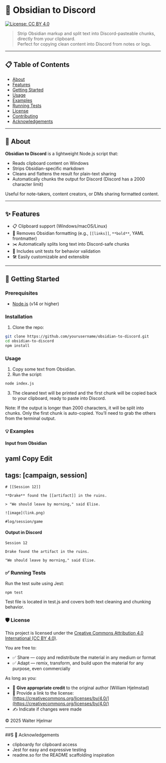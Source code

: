 # 🧹 Obsidian to Discord

[![License: CC BY 4.0](https://img.shields.io/badge/License-CC%20BY%204.0-lightgrey.svg)](https://creativecommons.org/licenses/by/4.0/)

> Strip Obsidian markup and split text into Discord-pasteable chunks, directly from your clipboard.  
> Perfect for copying clean content into Discord from notes or logs.

---

## 📋 Table of Contents

- [About](#about)
- [Features](#features)
- [Getting Started](#getting-started)
- [Usage](#usage)
- [Examples](#examples)
- [Running Tests](#running-tests)
- [License](#license)
- [Contributing](#contributing)
- [Acknowledgements](#acknowledgements)

---

## 📖 About

**Obsidian to Discord** is a lightweight Node.js script that:

- Reads clipboard content on Windows
- Strips Obsidian-specific markdown
- Cleans and flattens the result for plain-text sharing
- Automatically chunks the output for Discord (Discord has a 2000 character limit)

Useful for note-takers, content creators, or DMs sharing formatted content.

---

## ✨ Features

- 📋 Clipboard support (Windows/macOS/Linux)
- 🧽 Removes Obsidian formatting (e.g., `[[links]]`, `**bold**`, YAML frontmatter)
- ✂️ Automatically splits long text into Discord-safe chunks
- 🧪 Includes unit tests for behavior validation
- 🛠 Easily customizable and extensible

---

## 🚀 Getting Started

### Prerequisites

- [Node.js](https://nodejs.org/) (v14 or higher)

### Installation

1. Clone the repo:

```bash
git clone https://github.com/yourusername/obsidian-to-discord.git
cd obsidian-to-discord
npm install
```

### Usage

1. Copy some text from Obsidian.
2. Run the script:

```bash
node index.js
```

3. The cleaned text will be printed and the first chunk will be copied back to your clipboard, ready to paste into Discord.

Note: If the output is longer than 2000 characters, it will be split into chunks. Only the first chunk is auto-copied. You’ll need to grab the others from the terminal output.

### 💡 Examples

#### Input from Obsidian
yaml
Copy
Edit
---
tags: [campaign, session]
---

```
# [[Session 12]]

**Drake** found the [[artifact]] in the ruins.

> "We should leave by morning," said Elise.

![image](link.png)

#log/session/game
```

#### Output in Discord

```
Session 12

Drake found the artifact in the ruins.

"We should leave by morning," said Elise.
```


### ✅ Running Tests
Run the test suite using Jest:

```
npm test
```

Test file is located in test.js and covers both text cleaning and chunking behavior.

### 🛡️ License

This project is licensed under the [Creative Commons Attribution 4.0 International (CC BY 4.0)](https://creativecommons.org/licenses/by/4.0/).

You are free to:

- ✅ Share — copy and redistribute the material in any medium or format  
- ✅ Adapt — remix, transform, and build upon the material for any purpose, even commercially  

As long as you:

- 📝 **Give appropriate credit** to the original author (William Hjelmstad)
- 🔗 Provide a link to the license: [https://creativecommons.org/licenses/by/4.0/](https://creativecommons.org/licenses/by/4.0/)
- ✍️ Indicate if changes were made

© 2025 Walter Hjelmar

---

##$ 🙏 Acknowledgements

- clipboardy for clipboard access
- Jest for easy and expressive testing
- readme.so for the README scaffolding inspiration

